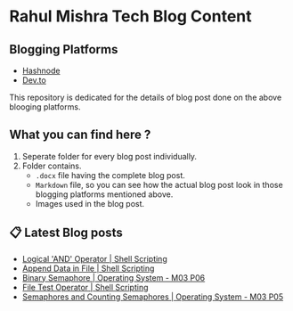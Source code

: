 # Rahul Mishra Tech Blog Content

## Blogging Platforms
- [Hashnode](https://programmingport.hashnode.dev/)
- [Dev.to](https://dev.to/rahulmishra05)

This repository is dedicated for the details of blog post done on the above blooging platforms.

## What you can find here ?
1. Seperate folder for every blog post individually.
2. Folder contains.
    - `.docx` file having the complete blog post.
    - `Markdown` file, so you can see how the actual blog post look in those blogging platforms mentioned above.
    - Images used in the blog post.

## 📋 Latest Blog posts
<!-- BLOG-POST-LIST:START -->
- [Logical 'AND' Operator | Shell Scripting](https://dev.to/rahulmishra05/logical-and-operator-shell-scripting-9cg)
- [Append Data in File | Shell Scripting](https://dev.to/rahulmishra05/append-data-in-file-shell-scripting-ne0)
- [Binary Semaphore | Operating System - M03 P06](https://dev.to/rahulmishra05/binary-semaphore-operating-system-m03-p06-2l08)
- [File Test Operator | Shell Scripting](https://dev.to/rahulmishra05/file-test-operator-shell-scripting-2hha)
- [Semaphores and Counting Semaphores | Operating System - M03 P05](https://dev.to/rahulmishra05/semaphores-and-counting-semaphores-operating-system-m03-p05-3fbo)
<!-- BLOG-POST-LIST:END -->

